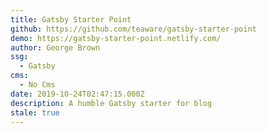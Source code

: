 ```yaml
---
title: Gatsby Starter Point
github: https://github.com/teaware/gatsby-starter-point
demo: https://gatsby-starter-point.netlify.com/
author: George Brown
ssg:
  - Gatsby
cms:
  - No Cms
date: 2019-10-24T02:47:15.000Z
description: A humble Gatsby starter for blog
stale: true
---
```

